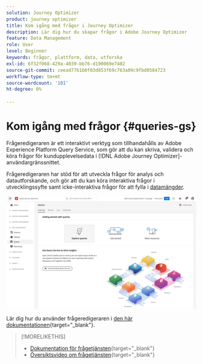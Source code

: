 ```yaml
---
solution: Journey Optimizer
product: journey optimizer
title: Kom igång med frågor i Journey Optimizer
description: Lär dig hur du skapar frågor i Adobe Journey Optimizer
feature: Data Management
role: User
level: Beginner
keywords: frågor, plattform, data, utforska
exl-id: 6f32f068-429a-4039-bb76-d190069e7402
source-git-commit: ceead77b1b0f03d853f69c763a09c9fbd0584723
workflow-type: tm+mt
source-wordcount: '101'
ht-degree: 0%

---
```


# Kom igång med frågor {#queries-gs}

Frågeredigeraren är ett interaktivt verktyg som tillhandahålls av Adobe Experience Platform Query Service, som gör att du kan skriva, validera och köra frågor för kundupplevelsedata i [!DNL Adobe Journey Optimizer]-användargränssnittet.

Frågeredigeraren har stöd för att utveckla frågor för analys och datautforskande, och gör att du kan köra interaktiva frågor i utvecklingssyfte samt icke-interaktiva frågor för att fylla i [datamängder](get-started-datasets.md).

![](assets/queries-home.png)

Lär dig hur du använder frågeredigeraren i [den här dokumentationen](https://experienceleague.adobe.com/docs/experience-platform/query/ui/user-guide.html){target="_blank"}.

>[!MORELIKETHIS]
>
>* [Dokumentation för frågetjänsten](https://experienceleague.adobe.com/docs/experience-platform/query/home.html?lang=sv){target="_blank"}
>* [Översiktsvideo om frågetjänsten](https://experienceleague.adobe.com/docs/platform-learn/tutorials/queries/understanding-query-service.html){target="_blank"}
